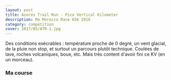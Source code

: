 ```yaml
---
layout: post
title: Azores Trail Run - Pico Vertical Kilometer
description: Ma Morocco Race 65K 2016
category: compétition
cover: 2017/05/ATR-1.jpg
---
```


Des conditions exécrables : température proche de 0 degré, un vent glacial, de
la pluie non stop, et surtout un parcours plutôt technique. Coulées de lave,
roches volcaniques, boue, etc. Mais très content d'avoir fini ce KV (en un
morceau).

### Ma course

<iframe
  height='405'
  width='100%'
  frameborder='0'
  allowtransparency='true'
  scrolling='no'
  data-src='https://www.strava.com/activities/1006659692/embed/28552b8a8214b810bb79090c13b432c0be2c1053'
  onload='lzld(this)'>
</iframe>
